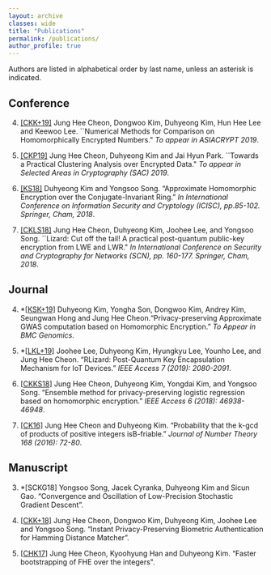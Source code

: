 ```yaml
---
layout: archive
classes: wide
title: "Publications"
permalink: /publications/
author_profile: true
---
```

Authors are listed in alphabetical order by last name, unless an asterisk is indicated.

## Conference

4. [[CKK+19]](https://eprint.iacr.org/2019/417.pdf) Jung Hee Cheon, Dongwoo Kim, Duhyeong Kim, Hun Hee Lee and Keewoo Lee. ``Numerical Methods for Comparison on Homomorphically Encrypted Numbers." *To appear in ASIACRYPT 2019*.

3. [[CKP19]](https://eprint.iacr.org/2019/465.pdf) Jung Hee Cheon, Duhyeong Kim and Jai Hyun Park. ``Towards a Practical Clustering Analysis over Encrypted Data." *To appear in Selected Areas in Cryptography (SAC) 2019*. 

2. [[KS18]](https://eprint.iacr.org/2018/952) Duhyeong Kim and Yongsoo Song.  “Approximate Homomorphic Encryption over the Conjugate-Invariant  Ring.”  *In  International  Conference  on  Information  Security  and  Cryptology (ICISC),  pp.85-102.  Springer, Cham, 2018*.

1. [[CKLS18]](https://eprint.iacr.org/2016/1126.pdf) Jung Hee Cheon, Duhyeong Kim, Joohee Lee, and Yongsoo Song. ``Lizard: Cut off the tail! A practical post-quantum public-key encryption from LWE and LWR." *In International Conference on Security and Cryptography for Networks (SCN), pp. 160-177. Springer, Cham, 2018*.


## Journal

4. \*[[KSK+19]](https://eprint.iacr.org/2019/152.pdf) Duhyeong Kim, Yongha Son, Dongwoo Kim, Andrey Kim, Seungwan Hong and Jung Hee Cheon.“Privacy-preserving Approximate GWAS computation based on Homomorphic Encryption.” *To Appear in BMC Genomics*.

3. \*[[LKL+19]](https://ieeexplore.ieee.org/document/8555993) Joohee Lee, Duhyeong Kim, Hyungkyu Lee, Younho Lee, and Jung Hee Cheon.  “RLizard:  Post-Quantum Key Encapsulation Mechanism for IoT Devices.” *IEEE Access 7 (2019):  2080-2091*.

2. [[CKKS18]](https://ieeexplore.ieee.org/document/8444365) Jung Hee Cheon, Duhyeong Kim, Yongdai Kim, and Yongsoo Song.  “Ensemble method for privacy-preserving logistic regression based on homomorphic encryption.” *IEEE Access 6 (2018):  46938-46948*.

1. [[CK16]](https://eprint.iacr.org/2016/334) Jung Hee Cheon and Duhyeong Kim.  “Probability that the k-gcd of products of positive integers isB-friable.” *Journal of Number Theory 168 (2016): 72-80*.

## Manuscript

3. \*[SCKG18] Yongsoo Song,  Jacek Cyranka, Duhyeong Kim and  Sicun Gao.   “Convergence  and Oscillation of Low-Precision Stochastic Gradient Descent”.

2. [[CKK+18]](https://eprint.iacr.org/2018/1214.pdf) Jung Hee Cheon, Dongwoo Kim, Duhyeong Kim, Joohee Lee and Yongsoo Song. “Instant Privacy-Preserving Biometric Authentication for Hamming Distance Matcher”.

1. [[CHK17]](https://eprint.iacr.org/2017/079.pdf) Jung  Hee  Cheon,  Kyoohyung  Han  and Duhyeong  Kim. “Faster  bootstrapping  of  FHE  over  the integers".
